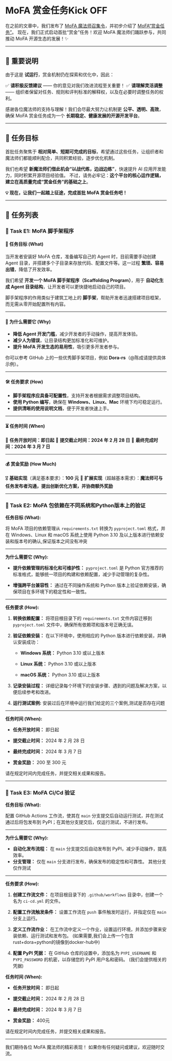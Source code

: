 # MoFA 赏金任务Kick OFF 

在之前的文章中，我们发布了 [MoFA 魔法师召集令](https://relevantstudy.github.io/call-for-bounty-developers/)，并初步介绍了 [MoFA“赏金任务”](https://relevantstudy.github.io/types-of-magicians/)。
现在，我们正式启动首批“赏金”任务！欢迎 MoFA 魔法师们踊跃参与，共同推动 MoFA 开源生态的发展！✨

------

## 🔔 重要说明

由于这是 **试运行**，赏金机制仍在探索和优化中，因此：

✅ **请积极反馈建议** —— 你的意见对我们改进流程至关重要！
✅ **请理解灵活调整** —— 组织者保留对任务、规则和评判标准的解释权，以及在必要时调整任务的权利。

感谢各位魔法师的支持与理解！我们会尽最大努力让机制更 **公平、透明、高效**，确保 MoFA 赏金任务成为一个 **长期稳定、健康发展的开源开发平台**。

------

## 🎯 任务目标

首批任务聚焦于 **相对简单、短期可完成的目标**，希望通过这些任务，让组织者和魔法师们都能顺利配合，共同积累经验，逐步优化机制。

我们也希望 **新魔法师们借此机会“以战代练，边战边练”**，快速提升 AI 应用开发能力，同时积累开源项目经验值。
不过，请务必牢记：**这个平台的核心运作逻辑，建立在高质量完成“赏金任务”的基础之上**。

**💡 现在，让我们一起踏上征途，完成首批 MoFA 赏金任务吧！**

------

## 📝 任务列表

### **📌 Task E1: MoFA 脚手架程序**

#### 🎯 任务目标 (What)

当开发者安装好 MoFA 仓库，准备编写自己的 Agent 时，目前需要手动创建 Agent 目录，并搭建多个子目录来存放代码、配置文件等。这一过程 **繁琐、容易出错**，降低了开发效率。

我们希望 **开发一个 MoFA 脚手架程序（Scaffolding Program）**，用于 **自动化生成 Agent 目录结构**，让开发者可以更快捷地启动自己的项目。

脚手架程序的作用类似于建筑工地上的 **脚手架**，帮助开发者迅速搭建项目框架，而无需从零开始配置所有内容。

------

#### 🧐 为什么需要它 (Why)

- **降低 Agent 开发门槛**，减少开发者的手动操作，提高开发体验。
- **减少人为错误**，让目录结构更加标准化和可维护。
- **提升 MoFA 开发生态的易用性**，吸引更多开发者参与。

你可以参考 GitHub 上的一些优秀脚手架项目，例如 **Dora-rs**（@陈成请提供具体示例）。

------

#### 🛠️ 任务要求 (How)

- **脚手架程序应具备可配置性**，支持开发者根据需求调整项目结构。
- **使用 Python 编写**，确保在 **Windows、Linux、Mac** 环境下均可稳定运行。
- **提供清晰的使用说明文档**，便于开发者快速上手。

------

#### ⏳ 任务时间 (When)

📅 **任务开放时间：即日起**
📅 **提交截止时间：2024 年 2 月 28 日**
📅 **最终完成时间：2024 年 3 月 7 日**

------

#### 💰 赏金奖励 (How Much)

🎖 **基础实现**（满足基本要求）：**100 元**
🌟 **扩展实现**（超越基本需求）：**魔法师可与任务发布者沟通，提出创新优化方案，并协商额外奖励**

------
### **📌 Task E2: MoFA 包依赖在不同系统和Python版本上的验证**


**任务目标 (What):**

将 MoFA 项目的依赖管理从 `requirements.txt` 转换为 `pyproject.toml` 格式，并在 Windows、Linux 和 macOS 系统上使用 Python 3.10 及以上版本进行依赖安装和版本号的确认,保证版本之间没有冲突

------

**为什么需要它 (Why):**

- **提升依赖管理的标准化和可维护性：** `pyproject.toml` 是 Python 官方推荐的标准格式，能够统一项目的构建和依赖配置，减少手动管理的复杂性。

- **增强跨平台兼容性：** 通过在不同操作系统和 Python 版本上验证依赖安装，确保项目在多环境下的稳定性和一致性。

------

**任务要求 (How):**

1. **转换依赖配置：** 将项目根目录下的 `requirements.txt` 文件内容迁移到 `pyproject.toml` 文件中，确保所有依赖项和版本号正确无误。

2. **验证依赖安装：** 在以下环境中，使用相应的 Python 版本进行依赖安装，并确认安装成功：

   - **Windows 系统：** Python 3.10 或以上版本

   - **Linux 系统：** Python 3.10 或以上版本

   - **macOS 系统：** Python 3.10 或以上版本

3. **记录安装过程：** 详细记录每个环境下的安装步骤、遇到的问题及解决方案，以便后续参考和改进。
4. **运行测试案例:**  安装过后在环境中运行我们给定的三个案例,测试是否存在问题

------

**任务时间 (When):**

- **任务开放时间：** 即日起

- **提交截止时间：** 2024 年 2 月 28 日

- **最终完成时间：** 2024 年 3 月 7 日

- **赏金奖励：** 200 至 300 元

请在规定时间内完成任务，并提交相关成果和报告。

-------

### **📌 Task E3: MoFA Ci/Cd 验证**


**任务目标 (What):**

配置 GitHub Actions 工作流，使其在 `main` 分支提交后自动运行测试，并在测试通过后将包发布到 PyPI；在其他分支提交后，仅运行测试，不进行发布。

--------

**为什么需要它 (Why):**

- **自动化发布流程：** 在 `main` 分支提交后自动发布到 PyPI，减少手动操作，提高效率。
- **分支管理：** 仅在 `main` 分支进行发布，确保发布的稳定性和可靠性。 其他分支仅作测试

--------

**任务要求 (How):**

1. **创建工作流文件：** 在项目根目录下的 `.github/workflows` 目录中，创建一个名为 `ci-cd.yml` 的文件。

2. **配置工作流触发条件：** 设置工作流在 `push` 事件触发时运行，并指定仅在 `main` 分支上运行。

3. **定义工作流作业：** 在工作流中定义一个作业，设置运行环境，并添加步骤来安装依赖、运行测试和发布包。 (如果需要,我们会上传一个包含rust+dora+python的镜像到docker-hub中)

4. **配置 PyPI 凭据：** 在 GitHub 仓库的设置中，添加名为 `PYPI_USERNAME` 和 `PYPI_PASSWORD` 的机密，以存储您的 PyPI 用户名和密码。 (我们会提供相关的凭据)

**任务时间 (When):**

- **任务开放时间：** 即日起
- **提交截止时间：** 2024 年 2 月 28 日
- **最终完成时间：** 2024 年 3 月 7 日

- **赏金奖励：** 400元

请在规定时间内完成任务，并提交相关成果和报告。 

-------

我们期待各位 MoFA 魔法师的精彩表现！
如果你有任何疑问或建议，欢迎随时交流。